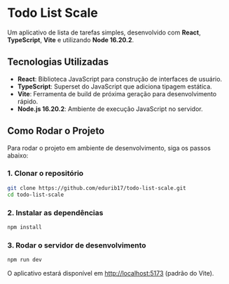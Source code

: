 # Todo List Scale

Um aplicativo de lista de tarefas simples, desenvolvido com **React**, **TypeScript**, **Vite** e utilizando **Node 16.20.2**.

## Tecnologias Utilizadas

- **React**: Biblioteca JavaScript para construção de interfaces de usuário.
- **TypeScript**: Superset do JavaScript que adiciona tipagem estática.
- **Vite**: Ferramenta de build de próxima geração para desenvolvimento rápido.
- **Node.js 16.20.2**: Ambiente de execução JavaScript no servidor.

## Como Rodar o Projeto

Para rodar o projeto em ambiente de desenvolvimento, siga os passos abaixo:

### 1. Clonar o repositório

```bash
git clone https://github.com/edurib17/todo-list-scale.git
cd todo-list-scale
```

### 2. Instalar as dependências

```bash
npm install
```

### 3. Rodar o servidor de desenvolvimento

```bash
npm run dev
```

O aplicativo estará disponível em [http://localhost:5173](http://localhost:5173) (padrão do Vite).